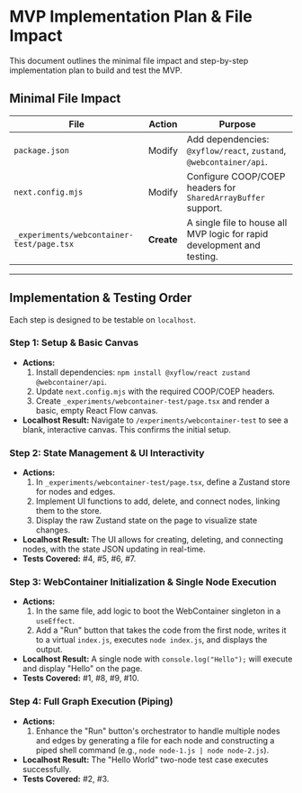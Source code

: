 # MVP Implementation Plan & File Impact

This document outlines the minimal file impact and step-by-step implementation plan to build and test the MVP.

## Minimal File Impact

| File                                          | Action       | Purpose                                                                |
| --------------------------------------------- | ------------ | ---------------------------------------------------------------------- |
| `package.json`                                | Modify       | Add dependencies: `@xyflow/react`, `zustand`, `@webcontainer/api`.      |
| `next.config.mjs`                             | Modify       | Configure COOP/COEP headers for `SharedArrayBuffer` support.           |
| `_experiments/webcontainer-test/page.tsx`     | **Create**   | A single file to house all MVP logic for rapid development and testing. |

---

## Implementation & Testing Order

Each step is designed to be testable on `localhost`.

### Step 1: Setup & Basic Canvas

-   **Actions:**
    1.  Install dependencies: `npm install @xyflow/react zustand @webcontainer/api`.
    2.  Update `next.config.mjs` with the required COOP/COEP headers.
    3.  Create `_experiments/webcontainer-test/page.tsx` and render a basic, empty React Flow canvas.
-   **Localhost Result:** Navigate to `/experiments/webcontainer-test` to see a blank, interactive canvas. This confirms the initial setup.

### Step 2: State Management & UI Interactivity

-   **Actions:**
    1.  In `_experiments/webcontainer-test/page.tsx`, define a Zustand store for nodes and edges.
    2.  Implement UI functions to add, delete, and connect nodes, linking them to the store.
    3.  Display the raw Zustand state on the page to visualize state changes.
-   **Localhost Result:** The UI allows for creating, deleting, and connecting nodes, with the state JSON updating in real-time.
-   **Tests Covered:** #4, #5, #6, #7.

### Step 3: WebContainer Initialization & Single Node Execution

-   **Actions:**
    1.  In the same file, add logic to boot the WebContainer singleton in a `useEffect`.
    2.  Add a "Run" button that takes the code from the first node, writes it to a virtual `index.js`, executes `node index.js`, and displays the output.
-   **Localhost Result:** A single node with `console.log("Hello");` will execute and display "Hello" on the page.
-   **Tests Covered:** #1, #8, #9, #10.

### Step 4: Full Graph Execution (Piping)

-   **Actions:**
    1.  Enhance the "Run" button's orchestrator to handle multiple nodes and edges by generating a file for each node and constructing a piped shell command (e.g., `node node-1.js | node node-2.js`).
-   **Localhost Result:** The "Hello World" two-node test case executes successfully.
-   **Tests Covered:** #2, #3.
